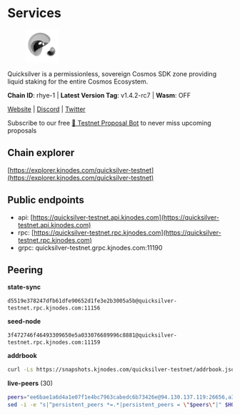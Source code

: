 # Services

<figure><img src="https://raw.githubusercontent.com/kj89/cosmos-images/main/logos/quicksilver.png" alt=""><figcaption></figcaption></figure>

Quicksilver is a permissionless, sovereign Cosmos SDK zone providing liquid staking for the entire Cosmos Ecosystem.

**Chain ID**: rhye-1 | **Latest Version Tag**: v1.4.2-rc7 | **Wasm**: OFF

[Website](https://quicksilver.zone) | [Discord](https://discord.gg/quicksilverprotocol) | [Twitter](https://twitter.com/quicksilverzone)



Subscribe to our free [🤖 Testnet Proposal Bot](https://t.me/kjnodes_testnet_proposal_bot) to never miss upcoming proposals


## Chain explorer
[https://explorer.kjnodes.com/quicksilver-testnet](https://explorer.kjnodes.com/quicksilver-testnet)

## Public endpoints

* api: [https://quicksilver-testnet.api.kjnodes.com](https://quicksilver-testnet.api.kjnodes.com)
* rpc: [https://quicksilver-testnet.rpc.kjnodes.com](https://quicksilver-testnet.rpc.kjnodes.com)
* grpc: quicksilver-testnet.grpc.kjnodes.com:11190

## Peering

**state-sync**

```text
d5519e378247dfb61dfe90652d1fe3e2b3005a5b@quicksilver-testnet.rpc.kjnodes.com:11156
```

**seed-node**

```text
3f472746f46493309650e5a033076689996c8881@quicksilver-testnet.rpc.kjnodes.com:11159
```

**addrbook**
```bash
curl -Ls https://snapshots.kjnodes.com/quicksilver-testnet/addrbook.json > $HOME/.quicksilverd/config/addrbook.json
```

**live-peers** (30)
```bash
peers="ee6bae1a6d4a1e07f1e4bc7963cabedc6b73426e@94.130.137.119:26656,a37474c1f254cd4b16d924327a755c914e8e7d86@65.109.30.53:26656,8e14e58b054248a04be96e4a40d6359e93b636ac@65.108.65.94:26656,d5519e378247dfb61dfe90652d1fe3e2b3005a5b@65.109.68.190:11156,60509a87fc6c97a013de3cdeadf5fd3eab22f896@65.109.23.114:11156,6d3319970389d88f5deee9720a44fb95cad01ea2@185.144.99.96:26656,0a3ac40a7a4ce35978c4da97be2eb6974bc3c58b@185.252.233.217:46656,ec9d67f7c1103afcf097c0d9e11468c32f11f0c5@65.109.144.236:32656,8b486ec6ee6167985f6eed69817f2a04bd70bba9@65.109.61.113:22217,c152888de058c1ca92e43913b502b137b8c17c26@195.201.243.40:26636,e6bf4eca6a11035c06be529cb8c3758c2c00908f@213.170.135.20:26656,c02431ff1a4fe66dca2d3c8ccbbd51b9977d8c54@88.208.57.200:11156,5e83e140ae6a480ec8ac714fb71e0b509227cb9a@185.144.99.18:26656,2a577a2f1a3c9e6fdcf19659af4ecc48f4525274@135.181.215.115:26776,7283ce0d1cf4fd83fe826866a90b244d943fc434@38.242.248.195:11156,5a3c424c19d9ab694190a7805a2b1a146460d752@65.108.2.27:26656,3e484a1e5b0e019f1c227fb1481016161825c395@213.239.215.165:11156,8a7f90b153dea30208372e3a88159cd6d07a869e@65.108.124.219:44656,7142a4a19a87408ea6bcaf8bc2fd0265a5ccc7ad@162.55.245.219:11156,cc18d980216d658b76112fefd49cf2bf03d2d1cb@65.109.58.237:36589,e6bf55bc9f08958b7518bea455423375db78d1ef@65.108.13.176:26656,e0f0703e9ce343c46e0ec01b19216715e817b358@65.109.85.170:26656,80a09a8ae70e893789110c7945cb8f324002bfed@88.98.195.228:16656,676272662f2bba070a820aacc7ab7cec446526be@65.109.80.176:20656,ba65c74ac5f3c56b450348dea59b4d815220aeca@142.132.151.99:15651,fff84f665140e8072724246aad79702edcb1ad48@65.108.75.174:28656,a2aa2a6db3b240fdd093f7d8214c1cc78e212995@65.108.237.232:31656,debb2e9f8892606629c5a6d63a8562879868e261@65.108.99.224:56656,3519e61e653db97f5d1c7f1bec9b0072bca4d5fe@144.76.45.59:16656,ac6068dc650358a0c8f7b774630367ba2c70fa1f@93.190.141.68:21026"
sed -i -e "s|^persistent_peers *=.*|persistent_peers = \"$peers\"|" $HOME/.quicksilverd/config/config.toml
```
